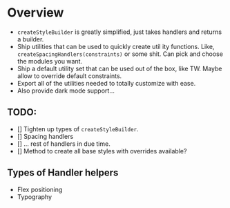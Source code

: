 # Overview

- `createStyleBuilder` is greatly simplified, just takes handlers and returns a builder.
- Ship utilities that can be used to quickly create util ity functions. Like, `createSpacingHandlers(constraints)` or some shit. Can pick and choose the modules you want.
- Ship a default utility set that can be used out of the box, like TW. Maybe allow to override default constraints.
- Export all of the utilities needed to totally customize with ease.
- Also provide dark mode support...
 
## TODO:

- [] Tighten up types of `createStyleBuilder`.
- [] Spacing handlers
- [] ... rest of handlers in due time.
- [] Method to create all base styles with overrides available?

## Types of Handler helpers

- Flex positioning
- Typography
